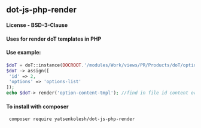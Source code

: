 ## dot-js-php-render

#### License - BSD-3-Clause
#### Uses for render doT templates in PHP

#### Use example:

```php
$doT = doT::instance(DOCROOT.'/modules/Work/views/PR/Products/doT/option-content.php', 1); // or first code of template in first arg
$doT -> assign([
 'id' => 2,
 'options' => 'options-list'
]);
echo $doT-> render('option-content-tmpl'); //find in file id content or just content
```

#### To install with composer
```
 composer require yatsenkolesh/dot-js-php-render
```
